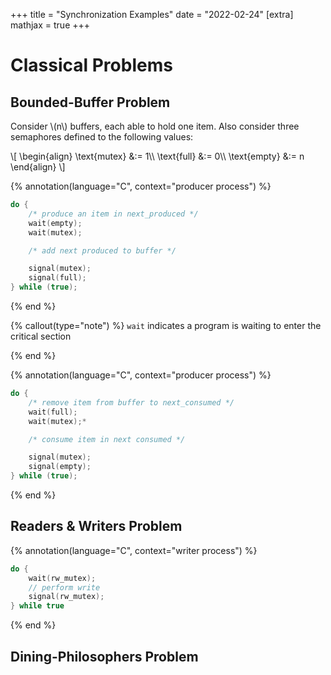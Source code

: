 +++
title = "Synchronization Examples"
date = "2022-02-24"
[extra]
mathjax = true
+++

# Classical Problems

## Bounded-Buffer Problem

Consider \\(n\\) buffers, each able to hold one item. Also consider three semaphores defined to the following values:

\\[
\begin{align}
    \text{mutex} &:= 1\\\\
    \text{full} &:= 0\\\\
    \text{empty} &:= n
\end{align}
\\]

{% annotation(language="C", context="producer process") %}
```c
do {
    /* produce an item in next_produced */
    wait(empty);
    wait(mutex);

    /* add next produced to buffer */

    signal(mutex);
    signal(full);
} while (true);
```

{% end %}

{% callout(type="note") %}
`wait` indicates a program is waiting to enter the critical section

{% end %}

{% annotation(language="C", context="producer process") %}
```c
do {
    /* remove item from buffer to next_consumed */
    wait(full);
    wait(mutex);*

    /* consume item in next consumed */

    signal(mutex);
    signal(empty);
} while (true);
```

{% end %}

## Readers & Writers Problem

{% annotation(language="C", context="writer process") %}
```c
do {
    wait(rw_mutex);
    // perform write
    signal(rw_mutex);
} while true
```
{% end %}

## Dining-Philosophers Problem

